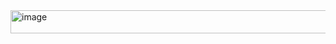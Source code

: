 <img width="885" height="37" alt="image" src="https://github.com/user-attachments/assets/4b485926-dea6-4050-9560-9f6797b999d5" />
